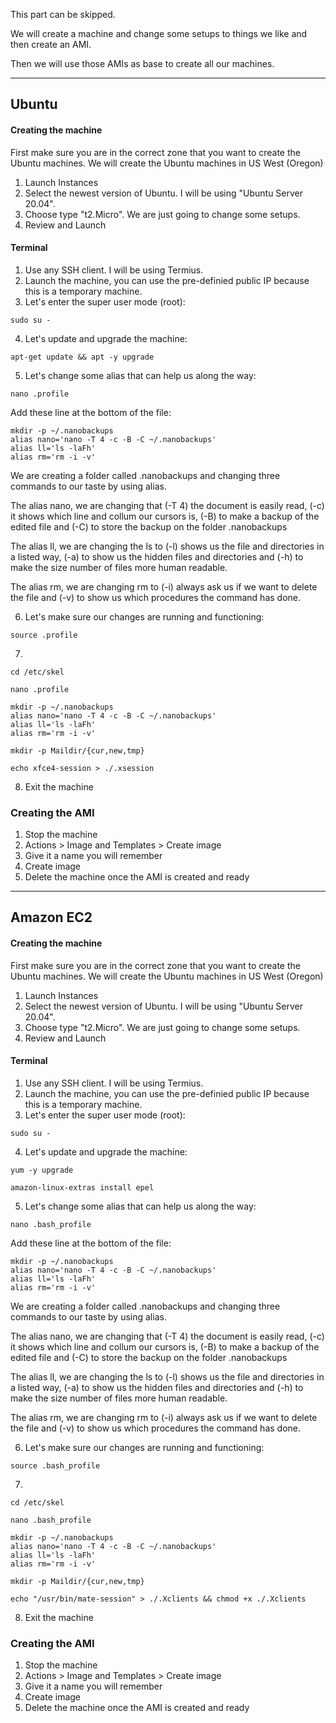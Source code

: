 This part can be skipped.

We will create a machine and change some setups to things we like and then create an AMI. 

Then we will use those AMIs as base to create all our machines.

---

## Ubuntu

#### Creating the machine

First make sure you are in the correct zone that you want to create the Ubuntu machines. We will create the Ubuntu machines in US West (Oregon)

1. Launch Instances
2. Select the newest version of Ubuntu. I will be using "Ubuntu Server 20.04".
3. Choose type "t2.Micro". We are just going to change some setups.
4. Review and Launch

#### Terminal
1. Use any SSH client. I will be using Termius.
2. Launch the machine, you can use the pre-definied public IP because this is a temporary machine.
3. Let's enter the super user mode (root):
```
sudo su -
```
4. Let's update and upgrade the machine:
```
apt-get update && apt -y upgrade
```
5. Let's change some alias that can help us along the way:
```
nano .profile
```
Add these line at the bottom of the file:
```
mkdir -p ~/.nanobackups
alias nano='nano -T 4 -c -B -C ~/.nanobackups'
alias ll='ls -laFh'
alias rm='rm -i -v'
```
We are creating a folder called .nanobackups and changing three commands to our taste by using alias.

The alias nano, we are changing that (-T 4) the document is easily read, (-c) it shows which line and collum our cursors is, (-B) to make a backup of the edited file and (-C) to store the backup on the folder .nanobackups

The alias ll, we are changing the ls to (-l) shows us the file and directories in a listed way, (-a) to show us the hidden files and directories and (-h) to make the size number of files more human readable.

The alias rm, we are changing rm to (-i) always ask us if we want to delete the file and (-v) to show us which procedures the command has done.

6. Let's make sure our changes are running and functioning:
```
source .profile
```

7.
```
cd /etc/skel
```
```
nano .profile
```
```
mkdir -p ~/.nanobackups
alias nano='nano -T 4 -c -B -C ~/.nanobackups'
alias ll='ls -laFh'
alias rm='rm -i -v'
```
```
mkdir -p Maildir/{cur,new,tmp}
```
```
echo xfce4-session > ./.xsession
```
8. Exit the machine

### Creating the AMI

1. Stop the machine
2. Actions > Image and Templates > Create image
3. Give it a name you will remember
4. Create image
5. Delete the machine once the AMI is created and ready

---

## Amazon EC2

#### Creating the machine

First make sure you are in the correct zone that you want to create the Ubuntu machines. We will create the Ubuntu machines in US West (Oregon)

1. Launch Instances
2. Select the newest version of Ubuntu. I will be using "Ubuntu Server 20.04".
3. Choose type "t2.Micro". We are just going to change some setups.
4. Review and Launch

#### Terminal
1. Use any SSH client. I will be using Termius.
2. Launch the machine, you can use the pre-definied public IP because this is a temporary machine.
3. Let's enter the super user mode (root):
```
sudo su -
```
4. Let's update and upgrade the machine:
```
yum -y upgrade
```
```
amazon-linux-extras install epel
```
5. Let's change some alias that can help us along the way:
```
nano .bash_profile
```
Add these line at the bottom of the file:
```
mkdir -p ~/.nanobackups
alias nano='nano -T 4 -c -B -C ~/.nanobackups'
alias ll='ls -laFh'
alias rm='rm -i -v'
```
We are creating a folder called .nanobackups and changing three commands to our taste by using alias.

The alias nano, we are changing that (-T 4) the document is easily read, (-c) it shows which line and collum our cursors is, (-B) to make a backup of the edited file and (-C) to store the backup on the folder .nanobackups

The alias ll, we are changing the ls to (-l) shows us the file and directories in a listed way, (-a) to show us the hidden files and directories and (-h) to make the size number of files more human readable.

The alias rm, we are changing rm to (-i) always ask us if we want to delete the file and (-v) to show us which procedures the command has done.

6. Let's make sure our changes are running and functioning:
```
source .bash_profile
```

7.
```
cd /etc/skel
```
```
nano .bash_profile
```
```
mkdir -p ~/.nanobackups
alias nano='nano -T 4 -c -B -C ~/.nanobackups'
alias ll='ls -laFh'
alias rm='rm -i -v'
```
```
mkdir -p Maildir/{cur,new,tmp}
```
```
echo "/usr/bin/mate-session" > ./.Xclients && chmod +x ./.Xclients
```
8. Exit the machine

### Creating the AMI

1. Stop the machine
2. Actions > Image and Templates > Create image
3. Give it a name you will remember
4. Create image
5. Delete the machine once the AMI is created and ready
